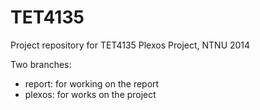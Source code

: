 TET4135
=======
Project repository for TET4135 Plexos Project, NTNU 2014

Two branches:
  - report: for working on the report
  - plexos: for works on the project
